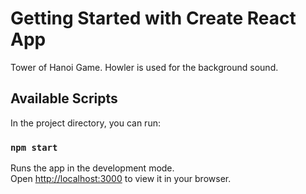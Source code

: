 # Getting Started with Create React App

Tower of Hanoi Game. Howler is used for the background sound.

## Available Scripts

In the project directory, you can run:

### `npm start`

Runs the app in the development mode.\
Open [http://localhost:3000](http://localhost:3000) to view it in your browser.

